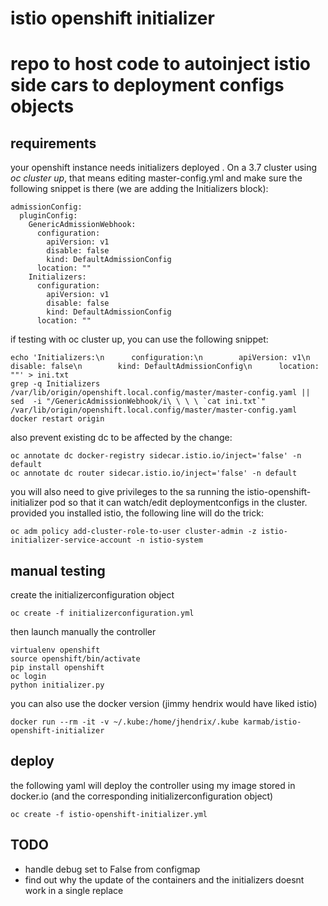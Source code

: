 # istio openshift initializer

# repo to host code to autoinject istio side cars to deployment configs objects

## requirements

your openshift instance needs initializers deployed . On a 3.7 cluster using *oc cluster up*, that means editing master-config.yml and make sure the following snippet is there (we are adding the Initializers block):

```
admissionConfig:
  pluginConfig:
    GenericAdmissionWebhook:
      configuration:
        apiVersion: v1
        disable: false
        kind: DefaultAdmissionConfig
      location: ""
    Initializers:
      configuration:
        apiVersion: v1
        disable: false
        kind: DefaultAdmissionConfig
      location: ""
```

if testing with oc cluster up, you can use the following snippet:

```
echo 'Initializers:\n      configuration:\n        apiVersion: v1\n        disable: false\n        kind: DefaultAdmissionConfig\n      location: ""' > ini.txt
grep -q Initializers /var/lib/origin/openshift.local.config/master/master-config.yaml || sed  -i "/GenericAdmissionWebhook/i\ \ \ \ `cat ini.txt`" /var/lib/origin/openshift.local.config/master/master-config.yaml
docker restart origin
```

also prevent existing dc to be affected by the change:

```
oc annotate dc docker-registry sidecar.istio.io/inject='false' -n default
oc annotate dc router sidecar.istio.io/inject='false' -n default
```

you will also need to give privileges to the sa running the istio-openshift-initializer pod so that it can watch/edit deploymentconfigs in the cluster.
provided you installed istio, the following line will do the trick:

```
oc adm policy add-cluster-role-to-user cluster-admin -z istio-initializer-service-account -n istio-system
```

## manual testing

create the initializerconfiguration object

```
oc create -f initializerconfiguration.yml
```

then launch manually the controller 

```
virtualenv openshift
source openshift/bin/activate
pip install openshift
oc login
python initializer.py
```

you can also use the docker version (jimmy hendrix would have liked istio)

```
docker run --rm -it -v ~/.kube:/home/jhendrix/.kube karmab/istio-openshift-initializer
```

## deploy 

the following yaml will deploy the controller using my image stored in docker.io (and the corresponding initializerconfiguration object) 

```
oc create -f istio-openshift-initializer.yml
```

## TODO

- handle debug set to False from configmap
- find out why the update of the containers and the initializers doesnt work in a single replace
